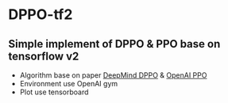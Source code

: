 # DPPO-tf2
## Simple implement of DPPO &amp; PPO base on tensorflow v2
- Algorithm base on paper [DeepMind DPPO](https://arxiv.org/abs/1707.02286) & [OpenAI PPO](https://arxiv.org/abs/1707.06347)
- Environment use OpenAI gym
- Plot use tensorboard